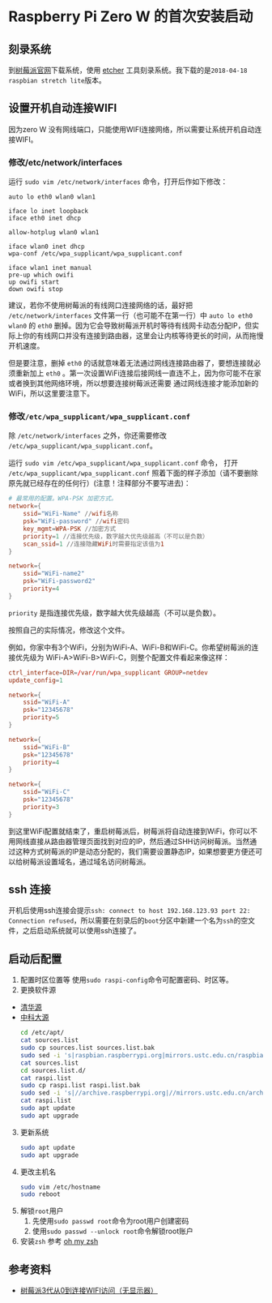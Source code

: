 # Raspberry Pi Zero W 的首次安装启动

## 刻录系统
到[树莓派官网](https://www.raspberrypi.org/downloads/raspbian/)下载系统，使用 [etcher](https://etcher.io/) 工具刻录系统。我下载的是`2018-04-18 raspbian stretch lite`版本。
## 设置开机自动连接WIFI
因为zero W 没有网线端口，只能使用WIFI连接网络，所以需要让系统开机自动连接WIFI。
### 修改/etc/network/interfaces
运行 `sudo vim /etc/network/interfaces` 命令，打开后作如下修改：
```
auto lo eth0 wlan0 wlan1

iface lo inet loopback
iface eth0 inet dhcp

allow-hotplug wlan0 wlan1

iface wlan0 inet dhcp
wpa-conf /etc/wpa_supplicant/wpa_supplicant.conf

iface wlan1 inet manual
pre-up which owifi
up owifi start
down owifi stop
```
建议，若你不使用树莓派的有线网口连接网络的话，最好把 `/etc/network/interfaces` 文件第一行（也可能不在第一行）中 `auto lo eth0 wlan0` 的 `eth0` 删掉。因为它会导致树莓派开机时等待有线网卡动态分配IP，但实际上你的有线网口并没有连接到路由器，这里会让内核等待更长的时间，从而拖慢开机速度。

但是要注意，删掉 `eth0` 的话就意味着无法通过网线连接路由器了，要想连接就必须重新加上 `eth0` 。第一次设置WiFi连接后接网线一直连不上，因为你可能不在家或者换到其他网络环境，所以想要连接树莓派还需要 通过网线连接才能添加新的WiFi，所以这里要注意下。

### 修改`/etc/wpa_supplicant/wpa_supplicant.conf`
除 `/etc/network/interfaces` 之外，你还需要修改 `/etc/wpa_supplicant/wpa_supplicant.conf`。

运行 `sudo vim /etc/wpa_supplicant/wpa_supplicant.conf` 命令， 打开 `/etc/wpa_supplicant/wpa_supplicant.conf` 照着下面的样子添加（请不要删除原先就已经存在的任何行）(注意！注释部分不要写进去)：
```conf
# 最常用的配置。WPA-PSK 加密方式。
network={
    ssid="WiFi-Name" //wifi名称
    psk="WiFi-password" //wifi密码
    key_mgmt=WPA-PSK //加密方式
    priority=1 //连接优先级，数字越大优先级越高（不可以是负数）
    scan_ssid=1 //连接隐藏WiFi时需要指定该值为1
}

network={
    ssid="WiFi-name2"
    psk="WiFi-password2"
    priority=4
}
```

`priority` 是指连接优先级，数字越大优先级越高（不可以是负数）。

按照自己的实际情况，修改这个文件。

例如，你家中有3个WiFi，分别为WiFi-A、WiFi-B和WiFi-C。你希望树莓派的连接优先级为 WiFi-A>WiFi-B>WiFi-C，则整个配置文件看起来像这样：

```conf
ctrl_interface=DIR=/var/run/wpa_supplicant GROUP=netdev
update_config=1

network={
    ssid="WiFi-A"
    psk="12345678"
    priority=5
}

network={
    ssid="WiFi-B"
    psk="12345678"
    priority=4
}

network={
    ssid="WiFi-C"
    psk="12345678"
    priority=3
}
```
到这里WiFi配置就结束了，重启树莓派后，树莓派将自动连接到WiFi，你可以不用网线直接从路由器管理页面找到对应的IP，然后通过SHH访问树莓派。当然通过这种方式树莓派的IP是动态分配的，我们需要设置静态IP，如果想要更方便还可以给树莓派设置域名，通过域名访问树莓派。

## ssh 连接
开机后使用ssh连接会提示`ssh: connect to host 192.168.123.93 port 22: Connection refused`，所以需要在刻录后的`boot`分区中新建一个名为`ssh`的空文件，之后启动系统就可以使用ssh连接了。

## 启动后配置
1. 配置时区位置等
使用`sudo raspi-config`命令可配置密码、时区等。
2. 更换软件源
  - [清华源](https://mirrors.tuna.tsinghua.edu.cn/help/raspbian/)
  - [中科大源](http://mirrors.ustc.edu.cn/help/raspbian.html)
    ```bash
    cd /etc/apt/
    cat sources.list
    sudo cp sources.list sources.list.bak
    sudo sed -i 's|raspbian.raspberrypi.org|mirrors.ustc.edu.cn/raspbian|g' /etc/apt/sources.list
    cat sources.list
    cd sources.list.d/
    cat raspi.list 
    sudo cp raspi.list raspi.list.bak
    sudo sed -i 's|//archive.raspberrypi.org|//mirrors.ustc.edu.cn/archive.raspberrypi.org|g' /etc/apt/sources.list.d/raspi.list
    cat raspi.list 
    sudo apt update
    sudo apt upgrade
    ```
3. 更新系统
    ```bash
    sudo apt update
    sudo apt upgrade
    ```
4. 更改主机名
    ```bash
    sudo vim /etc/hostname
    sudo reboot
    ```
5. 解锁`root`用户
   1. 先使用`sudo passwd root`命令为root用户创建密码
   2. 使用`sudo passwd --unlock root`命令解锁root账户
6. 安装`zsh`
参考 [oh my zsh](https://github.com/robbyrussell/oh-my-zsh)


## 参考资料
- [树莓派3代从0到连接WIFI访问（无显示器）](http://movesan.me/2017/02/07/raspberry/)




